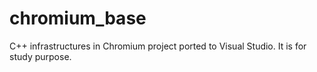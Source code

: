 chromium_base
=============

C++ infrastructures in Chromium project ported to Visual Studio.
It is for study purpose.
